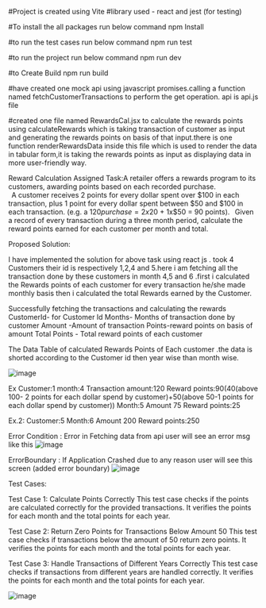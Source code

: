 #Project is created using Vite 
#library used - react and jest (for testing)


#To install the all packages run below command 
npm Install


#to run the test cases run below command
npm run test


#to run the project run below command
npm run dev

#to Create Build
npm run build

#have created one mock api using javascript promises.calling a function named fetchCustomerTransactions to perform the get operation. api is api.js file



#created one file named RewardsCal.jsx to calculate the rewards points using calculateRewards  which is taking transaction of customer as input and generating the rewards points on basis of that input.there is one function renderRewardsData inside this file which is used to render the data in tabular form,it is taking the rewards points as input as displaying data in more user-friendly way.




Reward Calculation 
Assigned Task:A retailer offers a rewards program to its customers, awarding points based on each recorded purchase.  
  
A customer receives 2 points for every dollar spent over $100 in each transaction, plus 1 point for every dollar spent between $50 and $100 in each transaction. 
(e.g. a $120 purchase = 2x$20 + 1x$50 = 90 points). 
  
Given a record of every transaction during a three month period, calculate the reward points earned for each customer per month and total. 



Proposed Solution:


I have implemented the solution for above task using react js . took 4 Customers their id is respectively 1,2,4 and 5.here i am fetching all the transaction done by these customers in month 4,5 and 6 .first i calculated the Rewards points of each customer for every transaction he/she made monthly basis then i calculated the total Rewards earned by the Customer.


Successfully fetching the transactions and calculating the rewards
CustomerId- for Customer Id
Months- Months of transaction done by customer
Amount -Amount of transaction
Points-reward points on basis of amount
Total Points - Total reward points of each customer

The Data Table of calculated Rewards Points of Each customer .the data is shorted according to the Customer id then year wise than month wise.

![image](https://github.com/user-attachments/assets/c82a2736-c0a6-4c3c-87a5-9442ba046978)


Ex Customer:1
month:4
Transaction amount:120
Reward points:90(40(above 100- 2 points for each dollar spend by customer)+50(above 50-1 points for each dollar spend by customer))
Month:5
Amount
75
Reward points:25


Ex.2:  Customer:5
Month:6
Amount
200
Reward points:250

Error Condition : Error in Fetching data from api user will see an error msg like this 
![image](https://github.com/user-attachments/assets/f9a8e2ba-e4c9-4cc9-96c9-87ec36c69872)

ErrorBoundary : If Application Crashed due to any reason user will see this screen (added error boundary)
![image](https://github.com/user-attachments/assets/0fcddb7c-c69f-4bec-b64a-d238dd3aa046)




Test Cases:


Test Case 1: Calculate Points Correctly
This test case checks if the points are calculated correctly for the provided transactions.
It verifies the points for each month and the total points for each year.

Test Case 2: Return Zero Points for Transactions Below Amount 50
This test case checks if transactions below the amount of 50 return zero points.
It verifies the points for each month and the total points for each year.

Test Case 3: Handle Transactions of Different Years Correctly
This test case checks if transactions from different years are handled correctly.
It verifies the points for each month and the total points for each year.


![image](https://github.com/user-attachments/assets/392c8630-1244-4314-ad31-6bffeb7a5015)



